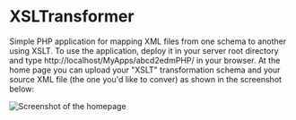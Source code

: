 # XSLTransformer
Simple PHP application for mapping XML files from one schema to another using XSLT.
To use the application, deploy it in your server root directory and type http://localhost/MyApps/abcd2edmPHP/ in your browser. At the home page you can upload your "XSLT" transformation schema and your source XML file (the one you'd like to conver) as shown in the screenshot below:

![Screenshot of the homepage](/XSLTransformer/screenshots/home.jpg)
